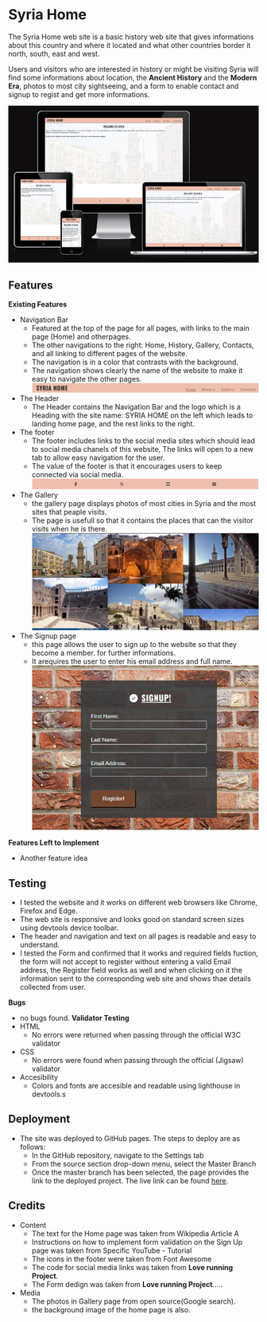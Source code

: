 # Syria Home
The Syria Home web site is a basic history web site that gives
informations about this country and where it 
located and what other countries border it north, south, east and west.

Users and visitors who are interested in history or might be visiting Syria will find some informations about location, the **Ancient History** and the **Modern Era**, photos to most city sightseeing,
and a form to enable contact and signup to regist and get more informations. 

![](/media/responsive.png)

## Features

**Existing Features**

- Navigation Bar
  - Featured at the top of the page for all pages, with
    links to the main page (Home) and otherpages.
  - The other navigations to the right: Home, History, Gallery, Contacts, and all linking to 
    different pages of the website.
  - The navigation is in a color that contrasts with the background.
  - The navigation shows clearly the name of the website to make it easy to navigate the other
    pages.
    ![](/media/header.png)
- The Header
  - The Header contains the Navigation Bar and the logo which is a Heading with the site name: SYRIA HOME 
   on the left which leads to landing home page, and the rest links to the right.
- The footer
  - The footer includes links to the social media sites which should lead to social media chanels of this 
      website, The links will open to a new tab to allow easy navigation for the user.
  - The value of the footer is that it encourages users to keep connected via social media.
     ![](/media/footer.png)
- The Gallery
  - the gallery page displays photos of most cities in Syria and the most sites that peaple visits.
  - The page is usefull so that it contains the places that can the visitor visits when he is there.
    ![](/media/gallery.png)
- The Signup page
  - this page allows the user to sign up to the website so that they become a member.
      for further informations.
  - It arequires the user to enter his email address and full name.
    ![](/media/signup.png)

**Features Left to Implement**
- Another feature idea
## Testing
  - I tested the website and it works on different web browsers like Chrome, Firefox and Edge.
  - The web site is responsive and looks good on standard screen sizes using devtools device toolbar.
  - The header and navigation and text on all pages is readable and easy to understand.
  - I tested the Form and confirmed that it works and required fields fuction, the form will not
      accept to register without entering a valid Email address, the Register field works as well
      and when clicking on it the information sent to the corresponding web site and shows thae details
      collected from user.

**Bugs**
  - no bugs found.
**Validator Testing**
  - HTML
    - No errors were returned when passing through the official W3C validator
  - CSS
    - No errors were found when passing through the official (Jigsaw) validator
  - Accesibility
    - Colors and fonts are accesible and readable using lighthouse in devtools.s
## Deployment

  - The site was deployed to GitHub pages. The steps to deploy are as follows:
    - In the GitHub repository, navigate to the Settings tab
    - From the source section drop-down menu, select the Master Branch
    - Once the master branch has been selected, the page provides the link to the deployed project.
     The live link can be found [here](https://kasemdeautsch.github.io/Portfolio-1/).
## Credits
- Content
  - The text for the Home page was taken from Wikipedia Article A
  - Instructions on how to implement form validation on the Sign Up page was taken from Specific YouTube - Tutorial
  - The icons in the footer were taken from Font Awesome
  - The code for social media links was taken from **Love running Project**.
  - The Form dedign was taken from **Love running Project**.....
- Media
  - The photos in Gallery page from open source(Google search).
  - the background image of the home page is also.